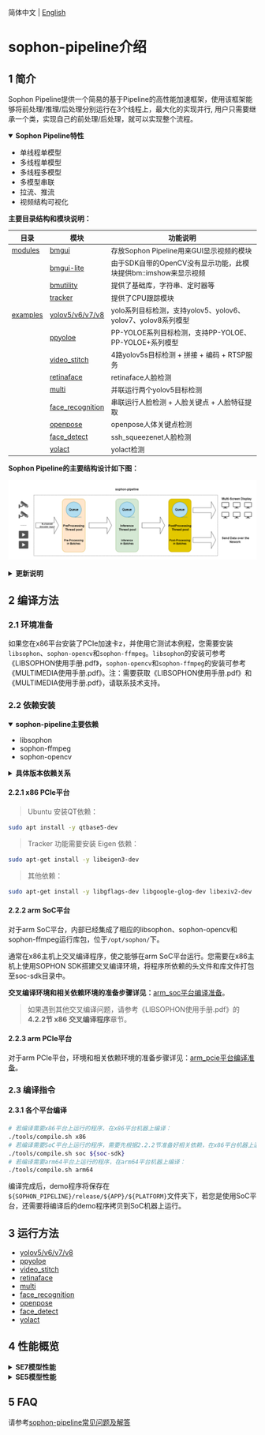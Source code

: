 简体中文 | [English](README_en.md)

# sophon-pipeline介绍

## 1 简介

Sophon Pipeline提供一个简易的基于Pipeline的高性能加速框架，使用该框架能够将前处理/推理/后处理分别运行在3个线程上，最大化的实现并行, 用户只需要继承一个类，实现自己的前处理/后处理，就可以实现整个流程。

<details open>
<summary><b> Sophon Pipeline特性</b></summary>

- 单线程单模型
- 多线程单模型
- 多线程多模型
- 多模型串联
- 拉流、推流
- 视频结构可视化

</details>

**主要目录结构和模块说明：**

| 目录                   | 模块                                            | 功能说明                                                     |
| ---------------------- | ----------------------------------------------- | ------------------------------------------------------------ |
| [modules](./modules)   | [bmgui](./modules/bmgui)                        | 存放Sophon Pipeline用来GUI显示视频的模块                     |
|                        | [bmgui-lite](./modules/bmgui-lite)              | 由于SDK自带的OpenCV没有显示功能，此模块提供bm::imshow来显示视频 |
|                        | [bmutility](./modules/bmutility)                | 提供了基础库，字符串、定时器等                               |
|                        | [tracker](./modules/tracker)                    | 提供了CPU跟踪模块                                            |
| [examples](./examples) | [yolov5/v6/v7/v8](./examples/yolov5)            | yolo系列目标检测，支持yolov5、yolov6、yolov7、yolov8系列模型 |
|                        | [ppyoloe](./examples/ppyoloe)                   | PP-YOLOE系列目标检测，支持PP-YOLOE、PP-YOLOE+系列模型        |
|                        | [video_stitch](./examples/video_stitch)         | 4路yolov5s目标检测 + 拼接 + 编码 + RTSP服务                  |
|                        | [retinaface](./examples/retinaface)             | retinaface人脸检测                                           |
|                        | [multi](./examples/multi)                       | 并联运行两个yolov5目标检测                                   |
|                        | [face_recognition](./examples/face_recognition) | 串联运行人脸检测 + 人脸关键点 + 人脸特征提取                 |
|                        | [openpose](./examples/openpose)                 | openpose人体关键点检测                                       |
|                        | [face_detect](./examples/face_detect)           | ssh_squeezenet人脸检测                                       |
|                        | [yolact](./examples/yolact)                     | yolact检测                                                   |

**Sophon Pipeline的主要结构设计如下图：** 

![**avatar**](./docs/pics/sophon-pipeline.png)


<details>
<summary><b> 更新说明</b></summary>


| 版本  | 说明 |
|:---------: |:------------|
| **v0.3.7** | 添加yolact例程，适配1684x(x86 PCIe、SoC、arm PCIe)，1684(x86 PCIe、SoC、arm PCIe)；添加yolov5_opt、yolov7_opt模型 |
| **v0.3.5** | 添加ppyoloe例程，适配1684x(x86 PCIe、SoC、arm PCIe)，1684(x86 PCIe、SoC、arm PCIe) |
| **v0.3.4** | 添加yolov6、yolov7、yolov8例程，适配1684x(x86 PCIe、SoC)，1684(x86 PCIe、SoC)；添加1684x fp16模型；所有例程适配1684/1684X arm PCIe(银河麒麟V10) |
| **v0.3.1** | 添加openpose、face_detect例程，适配1684x(x86 PCIe、SoC)，1684(x86 PCIe、SoC) |
| **v0.3.0** | 添加multi、face_recognition例程，适配1684x(x86 PCIe、SoC)，1684(x86 PCIe、SoC) |
| **v0.2.0** | 添加retinaface例程，适配1684x(x86 PCIe、SoC)，1684(x86 PCIe、SoC) |
| **v0.1.2** | 添加yolov5、video_stitch例程，适配1684x(x86 PCIe、SoC)，1684(x86 PCIe、SoC) |

</details>



## 2 编译方法

### 2.1 环境准备

如果您在x86平台安装了PCIe加速卡z，并使用它测试本例程，您需要安装 `libsophon`、`sophon-opencv`和`sophon-ffmpeg`。`libsophon`的安装可参考《LIBSOPHON使用手册.pdf》，`sophon-opencv`和`sophon-ffmpeg`的安装可参考《MULTIMEDIA使用手册.pdf》。注：需要获取《LIBSOPHON使用手册.pdf》和《MULTIMEDIA使用手册.pdf》，请联系技术支持。

### 2.2 依赖安装

<details open>
<summary><b>sophon-pipeline主要依赖 </b></summary>

- libsophon
- sophon-ffmpeg
- sophon-opencv

</details>

<details>
<summary><b>具体版本依赖关系</b></summary>

| sophon-pipeline版本 | 依赖libsophon版本 | 依赖sophon-ffmpeg版本 | 依赖sophon-opencv版本 |
| :-----------------: | :---------------: | :-------------------: | :-------------------: |
|     **v0.3.7**      |      >=0.4.7      |        >=0.6.2        |        >=0.6.2        |
|     **v0.3.5**      |      >=0.4.6      |        >=0.6.0        |        >=0.6.0        |
|     **v0.3.4**      |      >=0.4.4      |        >=0.5.1        |        >=0.5.1        |
|     **v0.3.4**      |      >=0.4.4      |        >=0.5.1        |        >=0.5.1        |
|     **v0.3.1**      |      >=0.4.3      |        >=0.5.0        |        >=0.5.0        |
|     **v0.2.0**      |      >=0.4.2      |        >=0.4.0        |        >=0.4.0        |
|     **v0.1.2**      |      >=0.4.1      |        >=0.3.1        |        >=0.3.1        |

</details>


#### 2.2.1 x86 PCIe平台

> Ubuntu 安装QT依赖：
````bash
sudo apt install -y qtbase5-dev
````

> Tracker 功能需要安装 Eigen 依赖：
```bash
sudo apt-get install -y libeigen3-dev
```

> 其他依赖：

```bash
sudo apt-get install -y libgflags-dev libgoogle-glog-dev libexiv2-dev
```

#### 2.2.2 arm SoC平台

对于arm SoC平台，内部已经集成了相应的libsophon、sophon-opencv和sophon-ffmpeg运行库包，位于`/opt/sophon/`下。

通常在x86主机上交叉编译程序，使之能够在arm SoC平台运行。您需要在x86主机上使用SOPHON SDK搭建交叉编译环境，将程序所依赖的头文件和库文件打包至soc-sdk目录中。

**交叉编译环境和相关依赖环境的准备步骤详见：**[arm_soc平台编译准备](./docs/docs_zh/arm_soc.md)。

> 如果遇到其他交叉编译问题，请参考《LIBSOPHON使用手册.pdf》的**4.2.2节 x86 交叉编译程序**章节。

#### 2.2.3 arm PCIe平台

对于arm PCIe平台，环境和相关依赖环境的准备步骤详见：[arm_pcie平台编译准备](./docs/docs_zh/arm_pcie.md)。

### 2.3 编译指令

#### 2.3.1 各个平台编译

``` bash
# 若编译需要x86平台上运行的程序，在x86平台机器上编译：
./tools/compile.sh x86 
# 若编译需要SoC平台上运行的程序，需要先根据2.2.2节准备好相关依赖，在x86平台机器上运行下述命令进行编译：
./tools/compile.sh soc ${soc-sdk} 
# 若编译需要arm64平台上运行的程序，在arm64平台机器上编译：
./tools/compile.sh arm64
```

编译完成后，demo程序将保存在`${SOPHON_PIPELINE}/release/${APP}/${PLATFORM}`文件夹下，若您是使用SoC平台，还需要将编译后的demo程序拷贝到SoC机器上运行。

## 3 运行方法

- [yolov5/v6/v7/v8](./docs/docs_zh/yolov5.md)
- [ppyoloe](./docs/docs_zh/ppyoloe.md)
- [video_stitch](./docs/docs_zh/video_stitch.md)
- [retinaface](./docs/docs_zh/retinaface.md)
- [multi](./docs/docs_zh/multi.md)
- [face_recognition](./docs/docs_zh/face_recognition.md)
- [openpose](./docs/docs_zh/openpose.md)
- [face_detect](./docs/docs_zh/face_detect.md)
- [yolact](./docs/docs_zh/yolact.md)

## 4 性能概览

<details>
<summary><b> SE7模型性能</b></summary>


|        例程及模型名称        | int8 inference(ms) | int8(FPS) | fp16 inference(ms) | fp16(FPS) |
| :--------------------------: | :----------------: | :-------: | :----------------: | :-------: |
|         **yolov5s**          |        3.29        |    182    |        6.27        |    129    |
|         **yolov6s**          |        3.03        |    108    |        4.42        |    105    |
|          **yolov7**          |        8.93        |    98     |        22.5        |    40     |
|         **yolov8s**          |        3.69        |    157    |        7.00        |    130    |
|        **ppyoloe_s**         |        5.39        |    167    |        8.46        |    115    |
|      **ppyoloe_plus_s**      |        5.10        |    160    |        7.86        |    115    |
|     **openpose_coco_18**     |        5.38        |    40     |       11.26        |    37     |
|     **openpose_body_25**     |        3.43        |    29     |        7.00        |    28     |
|       **yolact_base**        |       13.86        |    63     |         -          |     -     |
|     **yolact_darknet53**     |       12.96        |    68     |         -          |     -     |
|     **yolact_resnet50**      |       12.27        |    70     |         -          |     -     |
| **retinaface_mobilenet0.25** |        0.67        |   ≥500    |        0.81        |   ≥500    |
|       **face_detect**        |        1.16        |   ≥500    |        1.45        |   ≥500    |
|     **face_recognition**     |         -          |     -     |         -          |     -     |
|          **multi**           |         -          |     -     |         -          |     -     |
|       **video_stitch**       |         -          |     -     |         -          |     -     |

**测试说明：**

- 测试环境：SE7微服务器，8核cpu，cpu频率为2.3GHz，tpu频率为1000MHz，vpu频率为800MHz，jpu频率为800MHz。SDK版本为v22.12.01。测试视频和测试参数为各例程下默认视频和参数。
- inference只包含模型推理，不包含数据预处理和模型输出后处理部分，是平均一张图像推理耗时。
- FPS为各例程下SE7能运行的最大FPS值。

</details>

<details>
<summary><b> SE5模型性能</b></summary>


|        例程及模型名称        | int8 inference(ms) | int8(FPS) |
| :--------------------------: | :----------------: | :-------: |
|         **yolov5s**          |        6.21        |    131    |
|         **yolov6s**          |        8.01        |    90     |
|          **yolov7**          |       17.64        |    33     |
|         **yolov8s**          |        7.49        |    118    |
|        **ppyoloe_s**         |       20.49        |    46     |
|      **ppyoloe_plus_s**      |       19.62        |    50     |
|     **openpose_coco_18**     |        9.65        |    39     |
|     **openpose_body_25**     |        6.20        |    27     |
|       **yolact_base**        |       32.75        |    29     |
|     **yolact_darknet53**     |       30.15        |    31     |
|     **yolact_resnet50**      |       28.72        |    33     |
| **retinaface_mobilenet0.25** |        1.77        |   ≥475    |
|       **face_detect**        |        1.42        |   ≥475    |
|     **face_recognition**     |         -          |     -     |
|          **multi**           |         -          |     -     |
|       **video_stitch**       |         -          |     -     |

**测试说明：**

- 测试环境：SE5微服务器，8核cpu，cpu频率为2.3GHz，tpu频率为550MHz，vpu频率为640MHz，jpu频率为160MHz。SDK版本为v22.12.01。测试视频和测试参数为各例程下默认视频和参数。
- inference只包含模型推理，不包含数据预处理和模型输出后处理部分，是平均一张图像推理耗时。
- FPS为各例程下SE5能运行的最大FPS值。

</details>


## 5 FAQ

请参考[sophon-pipeline常见问题及解答](./docs/docs_zh/FAQ.md)
